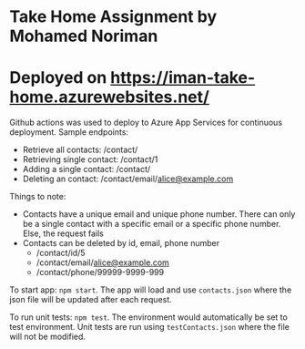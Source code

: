 # Take Home Assignment by Mohamed Noriman
# Deployed on https://iman-take-home.azurewebsites.net/

Github actions was used to deploy to Azure App Services for continuous deployment.
Sample endpoints:
- Retrieve all contacts: /contact/
- Retrieving single contact: /contact/1
- Adding a single contact: /contact/
- Deleting an contact: /contact/email/alice@example.com

Things to note:
- Contacts have a unique email and unique phone number. There can only be a single contact with a specific email or a specific phone number. Else, the request fails
- Contacts can be deleted by id, email, phone number
  - /contact/id/5
  - /contact/email/alice@example.com
  - /contact/phone/99999-9999-999

To start app: `npm start`. The app will load and use `contacts.json` where the json file will be updated after each request.

To run unit tests: `npm test`. The environment would automatically be set to test environment. Unit tests are run using `testContacts.json` where the file will not be modified.

